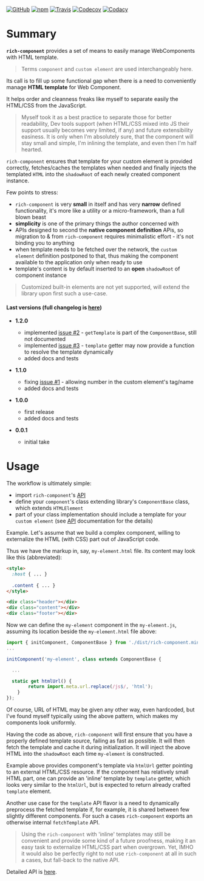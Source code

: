 [![GitHub](https://img.shields.io/github/license/gullerya/rich-component.svg)](https://github.com/gullerya/rich-component)
[![npm](https://img.shields.io/npm/v/rich-component.svg?label=npm%20rich-component)](https://www.npmjs.com/package/rich-component)
[![Travis](https://travis-ci.org/gullerya/rich-component.svg?branch=master)](https://travis-ci.org/gullerya/rich-component)
[![Codecov](https://img.shields.io/codecov/c/github/gullerya/rich-component/master.svg)](https://codecov.io/gh/gullerya/rich-component/branch/master)
[![Codacy](https://img.shields.io/codacy/grade/4edd26352163476cbcc79d714cd1990b.svg?logo=codacy)](https://www.codacy.com/app/gullerya/rich-component)

# Summary

__`rich-component`__ provides a set of means to easily manage WebComponents with HTML template.

> Terms `component` and `custom element` are used interchangeably here.

Its call is to fill up some functional gap when there is a need to conveniently manage __HTML template__ for Web Component.

It helps order and cleanness freaks like myself to separate easily the HTML/CSS from the JavaScript.

> Myself took it as a best practice to separate those for better readability, Dev tools support (when HTML/CSS mixed into JS their support usually becomes very limited, if any) and future extensibility easiness. It is only when I'm absolutely sure, that the component will stay small and simple, I'm inlining the template, and even then I'm half hearted.

`rich-component` ensures that template for your custom element is provided correctly, fetches/caches the templates when needed and finally injects the templated `HTML` into the `shadowRoot` of each newly created component instance.

Few points to stress:
* `rich-component` is very __small__ in itself and has very __narrow__ defined functionality, it's more like a utility or a micro-framework, than a full blown beast
* __simplicity__ is one of the primary things the author concerned with
* APIs designed to second the __native component definition__ APis, so migration to & from `rich-component` requires minimalistic effort - it's not binding you to anything
* when template needs to be fetched over the network, the `custom element` definition postponed to that, thus making the component available to the application only when ready to use
* template's content is by default inserted to an __open__ `shadowRoot` of component instance

> Customized built-in elements are not yet supported, will extend the library upon first such a use-case.

#### Last versions (full changelog is [here](./docs/changelog.md))

* __1.2.0__
  * implemented [issue #2](https://github.com/gullerya/rich-component/issues/2) - `getTemplate` is part of the `ComponentBase`, still not documented
  * implemented [issue #3](https://github.com/gullerya/rich-component/issues/3) - `template` getter may now provide a function to resolve the template dynamically
  * added docs and tests

* __1.1.0__
  * fixing [issue #1](https://github.com/gullerya/rich-component/issues/1) - allowing number in the custom element's tag/name
  * added docs and tests

* __1.0.0__
  * first release
  * added docs and tests

* __0.0.1__
  * initial take

# Usage

The workflow is ultimately simple:
* import `rich-component`'s [API](./docs/api.md)
* define your `component`'s class extending library's `ComponentBase` class, which extends `HTMLElement`
* part of your class implementation should include a template for your `custom element` (see [API](./docs/api.md) documentation for the details)

Example. Let's assume that we build a complex component, willing to externalize the HTML (with CSS) part out of JavaScript code.

Thus we have the markup in, say, `my-element.html` file. Its content may look like this (abbreviated):
```html
<style>
  :host { ... }
  
  .content { ... }
</style>

<div class="header"></div>
<div class="content"></div>
<div class="footer"></div>
```

Now we can define the `my-element` component in the `my-element.js`, assuming its location beside the `my-element.html` file above:
```javascript
import { initComponent, ComponentBase } from './dist/rich-component.min.js';
...

initComponent('my-element', class extends ComponentBase {

  ...

  static get htmlUrl() {
		return import.meta.url.replace(/js$/, 'html');
	}
});
```

Of course, URL of HTML may be given any other way, even hardcoded, but I've found myself typically using the above pattern, which makes my components look uniformly.

Having the code as above, `rich-component` will first ensure that you have a properly defined template source, failing as fast as possible. It will then fetch the template and cache it during initialization. It will inject the above HTML into the `shadowRoot` each time `my-element` is constructed.

Example above provides component's template via `htmlUrl` getter pointing to an external HTML/CSS resource.
If the component has relatively small HTML part, one can provide an 'inline' template by `template` getter, which looks very similar to the `htmlUrl`, but is expected to return already crafted `template` element.

Another use case for the `template` API flavor is a need to dynamically preprocess the fetched template if, for example, it is shared between few slightly different components.
For such a cases `rich-component` exports an otherwise internal `fetchTemplate` API.

> Using the `rich-component` with 'inline' templates may still be convenient and provide some kind of a future proofness, making it an easy task to externalize HTML/CSS part when overgrown. Yet, IMHO it would also be perfectly right to not use `rich-component` at all in such a cases, but fall-back to the native API.

Detailed API is [here](./docs/api.md).